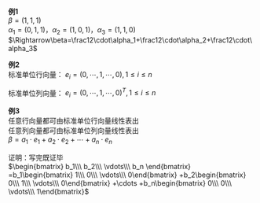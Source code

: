 **例1**  
 $\beta=(1,1,1)$  
 $\alpha_1=(0,1,1)，\alpha_2=(1,0,1)，\alpha_3=(1,1,0)$  
 $\Rightarrow\beta=\frac12\cdot\alpha_1+\frac12\cdot\alpha_2+\frac12\cdot\alpha_3$  
  
**例2**  
标准单位行向量： $e_i=(0,\cdots,1,\cdots,0),1\le i\le n$  
  
标准单位列向量： $e_i=(0,\cdots,1,\cdots,0)^T,1\le i\le n$  
  
**例3**  
任意行向量都可由标准单位行向量线性表出  
任意列向量都可由标准单位列向量线性表出  
 $\beta=a_1\cdot e_1+a_2\cdot e_2+\cdots+a_n\cdot e_n$  
  
证明：写完既证毕  
 $\begin{bmatrix}  
b_1\\\ b_2\\\ \vdots\\\ b_n  
\end{bmatrix}  
=b_1\begin{bmatrix}  
1\\\ 0\\\ \vdots\\\ 0\end{bmatrix}  
+b_2\begin{bmatrix}  
0\\\ 1\\\ \vdots\\\ 0\end{bmatrix}  
+\cdots  
+b_n\begin{bmatrix}  
0\\\ 0\\\ \vdots\\\ 1\end{bmatrix}$  
